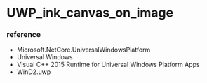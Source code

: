 # UWP_ink_canvas_on_image

### reference
- Microsoft.NetCore.UniversalWindowsPlatform
- Universal Windows
- Visual C++ 2015 Runtime for Universal Windows Platform Apps
- WinD2.uwp
